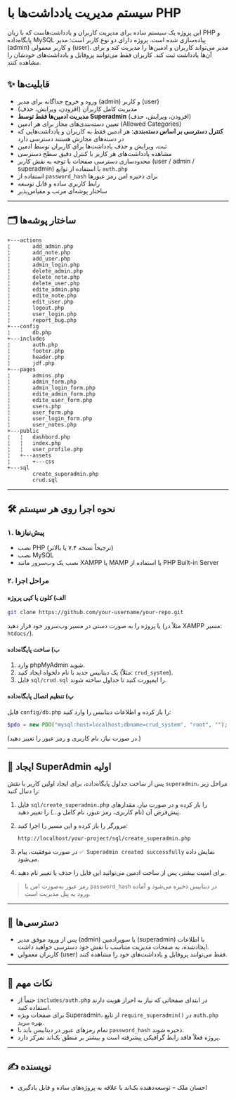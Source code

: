 # سیستم مدیریت یادداشت‌ها با PHP

این پروژه یک سیستم ساده برای مدیریت کاربران و یادداشت‌هاست که با زبان PHP و پایگاه‌داده MySQL پیاده‌سازی شده است. پروژه دارای دو نوع کاربر است: مدیر (admin) و کاربر معمولی (user). مدیر می‌تواند کاربران و ادمین‌ها را مدیریت کند و برای آن‌ها یادداشت ثبت کند. کاربران فقط می‌توانند پروفایل و یادداشت‌های خودشان را مشاهده کنند.

## ✨ قابلیت‌ها

* ورود و خروج جداگانه برای مدیر (admin) و کاربر (user)
* مدیریت کامل کاربران (افزودن، ویرایش، حذف)
* **مدیریت ادمین‌ها فقط توسط Superadmin** (افزودن، ویرایش، حذف)
* تعیین دسته‌بندی‌های مجاز برای هر ادمین (Allowed Categories)
* **کنترل دسترسی بر اساس دسته‌بندی**: هر ادمین فقط به کاربران و یادداشت‌هایی که در دسته‌های مجازش هستند دسترسی دارد
* ثبت، ویرایش و حذف یادداشت‌ها برای کاربران توسط ادمین
* مشاهده یادداشت‌های هر کاربر با کنترل دقیق سطح دسترسی
* محدودسازی دسترسی صفحات با توجه به نقش کاربر (user / admin / superadmin) با استفاده از توابع `auth.php`
* استفاده از `password_hash` برای ذخیره امن رمز عبورها
* رابط کاربری ساده و قابل توسعه
* ساختار پوشه‌ای مرتب و مقیاس‌پذیر

---

## 🗂️ ساختار پوشه‌ها

```plaintext
+---actions
¦       add_admin.php
¦       add_note.php
¦       add_user.php
¦       admin_login.php
¦       delete_admin.php
¦       delete_note.php
¦       delete_user.php
¦       edite_admin.php
¦       edite_note.php
¦       edit_user.php
¦       logout.php
¦       user_login.php
¦       report_bug.php
+---config
¦       db.php
+---includes
¦       auth.php
¦       footer.php
¦       header.php
¦       jdf.php
+---pages
¦       admins.php
¦       admin_form.php
¦       admin_login_form.php
¦       edite_admin_form.php
¦       edite_user_form.php
¦       users.php
¦       user_form.php
¦       user_login_form.php
¦       user_notes.php
+---public
¦   ¦   dashbord.php
¦   ¦   index.php
¦   ¦   user_profile.php
¦   +---assets
¦       +---css
+---sql
        create_superadmin.php
        crud.sql
```

---

## 🛠️ نحوه اجرا روی هر سیستم

### ۱. پیش‌نیازها

* نصب PHP (ترجیحاً نسخه ۷.۴ یا بالاتر)
* نصب MySQL
* نصب یک وب‌سرور مانند XAMPP یا MAMP یا استفاده از PHP Built-in Server

### ۲. مراحل اجرا

#### الف) کلون یا کپی پروژه

```bash
git clone https://github.com/your-username/your-repo.git
```

یا پروژه را به صورت دستی در مسیر وب‌سرور خود قرار دهید (مثلاً در XAMPP مسیر: `htdocs/`).

#### ب) ساخت پایگاه‌داده

1. وارد phpMyAdmin شوید.
2. یک دیتابیس جدید با نام دلخواه ایجاد کنید (مثلاً: `crud_system`).
3. فایل `sql/crud.sql` را ایمپورت کنید تا جداول ساخته شوند.

#### پ) تنظیم اتصال پایگاه‌داده

فایل `config/db.php` را باز کرده و اطلاعات دیتابیس را وارد کنید:

```php
$pdo = new PDO("mysql:host=localhost;dbname=crud_system", "root", "");
```

(در صورت نیاز، نام کاربری و رمز عبور را تغییر دهید.)

---

## 👤 ایجاد SuperAdmin اولیه

پس از ساخت جداول پایگاه‌داده، برای ایجاد اولین کاربر با نقش `superadmin`، مراحل زیر را دنبال کنید:

1. فایل `sql/create_superadmin.php` را باز کرده و در صورت نیاز، مقدارهای پیش‌فرض آن (نام کاربری، رمز عبور، نام کامل و...) را تغییر دهید.

2. مرورگر را باز کرده و این مسیر را اجرا کنید:

   ```
   http://localhost/your-project/sql/create_superadmin.php
   ```

3. در صورت موفقیت، پیام `✅ Superadmin created successfully` نمایش داده می‌شود.

4. برای امنیت بیشتر، پس از ساخت ادمین می‌توانید این فایل را حذف یا تغییر نام دهید.

> رمز عبور به‌صورت امن با `password_hash` در دیتابیس ذخیره می‌شود و آماده ورود به پنل مدیریت است.

---

## 🔑 دسترسی‌ها

* پس از ورود موفق مدیر (admin) یا سوپرادمین (superadmin) با اطلاعات ایجادشده، به صفحات مدیریت متناسب با نقش خود دسترسی خواهید داشت.
* کاربران معمولی (user) فقط می‌توانند پروفایل و یادداشت‌های خود را مشاهده کنند.

---

## 📌 نکات مهم

* حتماً از `includes/auth.php` در ابتدای صفحاتی که نیاز به احراز هویت دارند استفاده کنید.
* برای صفحات ویژه Superadmin، از تابع `require_superadmin()` در `auth.php` بهره ببرید.
* تمام رمزهای عبور در دیتابیس باید با `password_hash` ذخیره شوند.
* پروژه فعلاً فاقد رابط گرافیکی پیشرفته است و بیشتر بر منطق بک‌اند تمرکز دارد.

---

## ✍️ نویسنده

* احسان ملک – توسعه‌دهنده بک‌اند با علاقه‌ به پروژه‌های ساده و قابل یادگیری

